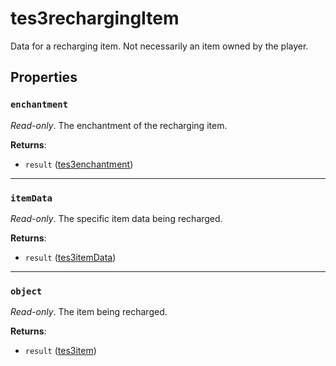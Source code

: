# tes3rechargingItem
<div class="search_terms" style="display: none">tes3rechargingitem, rechargingitem</div>

<!---
	This file is autogenerated. Do not edit this file manually. Your changes will be ignored.
	More information: https://github.com/MWSE/MWSE/tree/master/docs
-->

Data for a recharging item. Not necessarily an item owned by the player.

## Properties

### `enchantment`
<div class="search_terms" style="display: none">enchantment</div>

*Read-only*. The enchantment of the recharging item.

**Returns**:

* `result` ([tes3enchantment](../../types/tes3enchantment))

***

### `itemData`
<div class="search_terms" style="display: none">itemdata</div>

*Read-only*. The specific item data being recharged.

**Returns**:

* `result` ([tes3itemData](../../types/tes3itemData))

***

### `object`
<div class="search_terms" style="display: none">object</div>

*Read-only*. The item being recharged.

**Returns**:

* `result` ([tes3item](../../types/tes3item))

